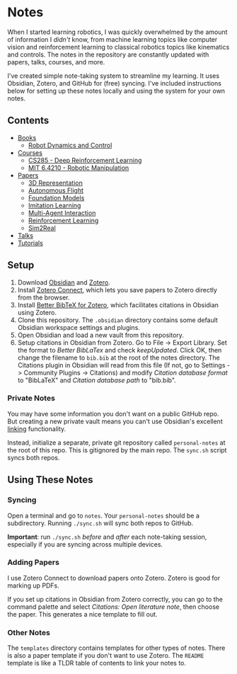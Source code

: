 # Notes

When I started learning robotics, I was quickly overwhelmed by the amount of information I *didn't* know, from machine learning topics like computer vision and reinforcement learning to classical robotics topics like kinematics and controls. The notes in the repository are constantly updated with papers, talks, courses, and more.

I've created simple note-taking system to streamline my learning. It uses Obsidian, Zotero, and GitHub for (free) syncing. I've included instructions below for setting up these notes locally and using the system for your own notes.

## Contents

- [Books](https://github.com/KevinyWu/notes/tree/main/books)
    - [Robot Dynamics and Control](https://github.com/KevinyWu/notes/tree/main/books/robot-dynamics-control)
- [Courses](https://github.com/KevinyWu/notes/tree/main/courses)
    - [CS285 - Deep Reinforcement Learning](https://github.com/KevinyWu/notes/tree/main/courses/deep-reinforcement-learning)
    - [MIT 6.4210 - Robotic Manipulation](https://github.com/KevinyWu/notes/tree/main/courses/robotic-manipulation)
- [Papers](https://github.com/KevinyWu/notes/tree/main/papers)
    - [3D Representation](https://github.com/KevinyWu/notes/tree/main/papers/3d-representation)
    - [Autonomous Flight](https://github.com/KevinyWu/notes/tree/main/papers/autonomous-flight)
    - [Foundation Models](https://github.com/KevinyWu/notes/tree/main/papers/foundation-models)
    - [Imitation Learning](https://github.com/KevinyWu/notes/tree/main/papers/imitation-learning)
    - [Multi-Agent Interaction](https://github.com/KevinyWu/notes/tree/main/papers/multi-agent)
    - [Reinforcement Learning](https://github.com/KevinyWu/notes/tree/main/papers/reinforcement-learning)
    - [Sim2Real](https://github.com/KevinyWu/notes/tree/main/papers/sim2real)
- [Talks](https://github.com/KevinyWu/notes/tree/main/talks)
- [Tutorials](https://github.com/KevinyWu/notes/tree/main/tutorials)

## Setup

1. Download [Obsidian](https://obsidian.md/) and [Zotero](https://www.zotero.org/).
2. Install [Zotero Connect](https://www.zotero.org/download/connectors), which lets you save papers to Zotero directly from the browser.
3. Install [Better BibTeX for Zotero](https://retorque.re/zotero-better-bibtex/installation/index.html), which facilitates citations in Obsidian using Zotero.
4. Clone this repository. The `.obsidian` directory contains some default Obsidian workspace settings and plugins.
5. Open Obsidian and load a new vault from this repository.
6. Setup citations in Obsidian from Zotero. Go to File -> Export Library. Set the format to *Better BibLaTex* and check *keepUpdated*. Click OK, then change the filename to `bib.bib` at the root of the notes directory. The Citations plugin in Obsidian will read from this file (If not, go to Settings -> Community Plugins -> Citations) and modify *Citation database format* to "BibLaTeX" and *Citation database path* to "bib.bib".

### Private Notes

You may have some information you don't want on a public GitHub repo. But creating a new private vault means you can't use Obsidian's excellent [linking](https://help.obsidian.md/Getting+started/Link+notes) functionality.

Instead, initialize a separate, private git repository called `personal-notes` at the root of this repo. This is gitignored by the main repo. The `sync.sh` script syncs both repos.

## Using These Notes

### Syncing

Open a terminal and go to `notes`. Your `personal-notes` should be a subdirectory. Running `./sync.sh` will sync both repos to GitHub.

**Important**: run `./sync.sh` *before* and *after* each note-taking session, especially if you are syncing across multiple devices.

### Adding Papers

I use Zotero Connect to download papers onto Zotero. Zotero is good for marking up PDFs.

If you set up citations in Obsidian from Zotero correctly, you can go to the command palette and select *Citations: Open literature note*, then choose the paper. This generates a nice template to fill out.

### Other Notes

The `templates` directory contains templates for other types of notes. There is also a paper template if you don't want to use Zotero. The `README` template is like a TLDR table of contents to link your notes to.
